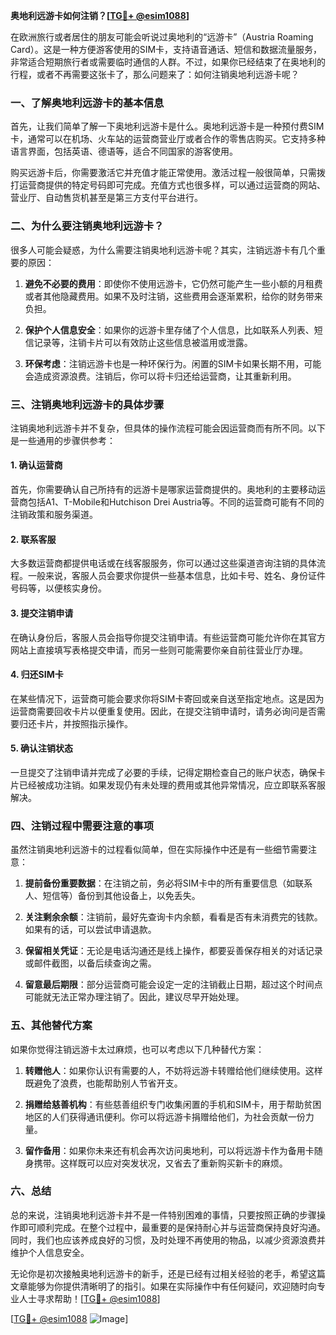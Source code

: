 **奥地利远游卡如何注销？[[TG💪+ @esim1088](https://t.me/s/esim1088)]**

在欧洲旅行或者居住的朋友可能会听说过奥地利的“远游卡”（Austria Roaming Card）。这是一种方便游客使用的SIM卡，支持语音通话、短信和数据流量服务，非常适合短期旅行者或需要临时通信的人群。不过，如果你已经结束了在奥地利的行程，或者不再需要这张卡了，那么问题来了：如何注销奥地利远游卡呢？

### 一、了解奥地利远游卡的基本信息

首先，让我们简单了解一下奥地利远游卡是什么。奥地利远游卡是一种预付费SIM卡，通常可以在机场、火车站的运营商营业厅或者合作的零售店购买。它支持多种语言界面，包括英语、德语等，适合不同国家的游客使用。

购买远游卡后，你需要激活它并充值才能正常使用。激活过程一般很简单，只需拨打运营商提供的特定号码即可完成。充值方式也很多样，可以通过运营商的网站、营业厅、自动售货机甚至是第三方支付平台进行。

### 二、为什么要注销奥地利远游卡？

很多人可能会疑惑，为什么需要注销奥地利远游卡呢？其实，注销远游卡有几个重要的原因：

1. **避免不必要的费用**：即使你不使用远游卡，它仍然可能产生一些小额的月租费或者其他隐藏费用。如果不及时注销，这些费用会逐渐累积，给你的财务带来负担。
   
2. **保护个人信息安全**：如果你的远游卡里存储了个人信息，比如联系人列表、短信记录等，注销卡片可以有效防止这些信息被滥用或泄露。

3. **环保考虑**：注销远游卡也是一种环保行为。闲置的SIM卡如果长期不用，可能会造成资源浪费。注销后，你可以将卡归还给运营商，让其重新利用。

### 三、注销奥地利远游卡的具体步骤

注销奥地利远游卡并不复杂，但具体的操作流程可能会因运营商而有所不同。以下是一些通用的步骤供参考：

#### 1. 确认运营商

首先，你需要确认自己所持有的远游卡是哪家运营商提供的。奥地利的主要移动运营商包括A1、T-Mobile和Hutchison Drei Austria等。不同的运营商可能有不同的注销政策和服务渠道。

#### 2. 联系客服

大多数运营商都提供电话或在线客服服务，你可以通过这些渠道咨询注销的具体流程。一般来说，客服人员会要求你提供一些基本信息，比如卡号、姓名、身份证件号码等，以便核实身份。

#### 3. 提交注销申请

在确认身份后，客服人员会指导你提交注销申请。有些运营商可能允许你在其官方网站上直接填写表格提交申请，而另一些则可能需要你亲自前往营业厅办理。

#### 4. 归还SIM卡

在某些情况下，运营商可能会要求你将SIM卡寄回或亲自送至指定地点。这是因为运营商需要回收卡片以便重复使用。因此，在提交注销申请时，请务必询问是否需要归还卡片，并按照指示操作。

#### 5. 确认注销状态

一旦提交了注销申请并完成了必要的手续，记得定期检查自己的账户状态，确保卡片已经被成功注销。如果发现仍有未处理的费用或其他异常情况，应立即联系客服解决。

### 四、注销过程中需要注意的事项

虽然注销奥地利远游卡的过程看似简单，但在实际操作中还是有一些细节需要注意：

1. **提前备份重要数据**：在注销之前，务必将SIM卡中的所有重要信息（如联系人、短信等）备份到其他设备上，以免丢失。

2. **关注剩余余额**：注销前，最好先查询卡内余额，看看是否有未消费完的钱款。如果有的话，可以尝试申请退款。

3. **保留相关凭证**：无论是电话沟通还是线上操作，都要妥善保存相关的对话记录或邮件截图，以备后续查询之需。

4. **留意最后期限**：部分运营商可能会设定一定的注销截止日期，超过这个时间点可能就无法正常办理注销了。因此，建议尽早开始处理。

### 五、其他替代方案

如果你觉得注销远游卡太过麻烦，也可以考虑以下几种替代方案：

1. **转赠他人**：如果你认识有需要的人，不妨将远游卡转赠给他们继续使用。这样既避免了浪费，也能帮助别人节省开支。

2. **捐赠给慈善机构**：有些慈善组织专门收集闲置的手机和SIM卡，用于帮助贫困地区的人们获得通讯便利。你可以将远游卡捐赠给他们，为社会贡献一份力量。

3. **留作备用**：如果你未来还有机会再次访问奥地利，可以将远游卡作为备用卡随身携带。这样既可以应对突发状况，又省去了重新购买新卡的麻烦。

### 六、总结

总的来说，注销奥地利远游卡并不是一件特别困难的事情，只要按照正确的步骤操作即可顺利完成。在整个过程中，最重要的是保持耐心并与运营商保持良好沟通。同时，我们也应该养成良好的习惯，及时处理不再使用的物品，以减少资源浪费并维护个人信息安全。

无论你是初次接触奥地利远游卡的新手，还是已经有过相关经验的老手，希望这篇文章能够为你提供清晰明了的指引。如果在实际操作中有任何疑问，欢迎随时向专业人士寻求帮助！[[TG💪+ @esim1088](https://t.me/s/esim1088)] 

[[TG💪+ @esim1088](https://t.me/s/esim1088) ![Image](https://i.postimg.cc/4NQfJmqS/Snipaste-2025-05-13-00-14-12.png)]